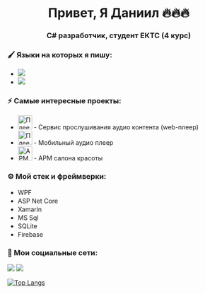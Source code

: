<h1 align="center">Привет, Я Даниил 🔥🔥🔥</h1>
<h3 align="center">C# разработчик, студент ЕКТС (4 курс)</h3>

### 🖌️ Языки на которых я пишу:
<ul>
  <li>
    <div style="display: inline-block;">
      <img src="https://img.shields.io/badge/C%23-239120?style=for-the-badge&logo=C Sharp&logoColor=fff"/>
    </div>
  </li>
  <li>
    <div style="display: inline-block;">
      <img src="https://img.shields.io/badge/kotlin-%237F52FF.svg?style=for-the-badge&logo=kotlin&logoColor=white"/>
    </div>
  </li>
</ul>


### ⚡ Самые интересные проекты:
<ul>
  <li>
    <a href="https://github.com/psCommune/kursovoi_4kurs"><img src="https://github.com/blackcater/blackcater/raw/main/images/Hi.gif" height="32" alt="Плеер"></a> - Сервис прослушивания аудио контента (web-плеер)
  </li>
  <li>
    <a href="https://github.com/psCommune/kursovoi_v2"><img src="https://github.com/blackcater/blackcater/raw/main/images/Hi.gif" height="32" alt="Плеер"></a> - Мобильный аудио плеер
  </li>
  <li>
    <a href="https://github.com/psCommune/VelvetEyebrows"><img src="https://github.com/blackcater/blackcater/raw/main/images/Hi.gif" height="32" alt="АРМ"></a> - АРМ салона красоты
  </li>
</ul>

### ⚙️ Мой стек и фреймверки:
-  WPF  <img src="https://blogger.googleusercontent.com/img/b/R29vZ2xl/AVvXsEihTXrlDqM9PFfRBTfzhoq78nNZPkUQ-KMaxyhuThl61aNI9ZhcQbiW2OCKLo9HHnBsQz4QlLp7c3kBhrJU4sqDfu17gjEd2WBDREbNT2F6-YC7zBRazZzqysK9W68x1PcENtyvCtLZHVmUHYmv6RRCcEyaXeTtZ2xBx-2F78nBU_oW8arIkXUtReak9A/s200/wpf-xaml-curso-gratis-online.png" height="16"/>
-  ASP Net Core <img src="https://uploads-ssl.webflow.com/5eb90728dc345d1fe8bed774/62b93b442f00915f2a007514_image%206.png" height="16"/>
-  Xamarin  <img src="https://raw.githubusercontent.com/detain/svg-logos/780f25886640cef088af994181646db2f6b1a3f8/svg/xamarin.svg" height="16"/>
-  MS Sql <img src="https://www.svgrepo.com/show/303229/microsoft-sql-server-logo.svg" height="16"/>
-  SQLite <img src="https://geek-nose.com/wp-content/uploads/2015/04/SQLite370.svg_.png" height="16"/>
-  Firebase <img src="https://www.vectorlogo.zone/logos/firebase/firebase-icon.svg" height="16"/>

### 💬 Мои социальные сети:

<a href="https://vk.com/1sovet3" target="_blank"><img src="https://img.shields.io/badge/VK-0077FF?style=for-the-badge&logo=VK&logoColor=fff"/></a>
<a href="https://t.me/ps_Commune" target="_blank"><img src="https://img.shields.io/badge/Telegram-26A5E4?style=for-the-badge&logo=Telegram&logoColor=fff"/></a>

[![Top Langs](https://github-readme-stats.vercel.app/api/top-langs/?username=psCommune&layout=compact)](https://github.com/anuraghazra/github-readme-stats)

<!-- postman, figma, html, css -->
